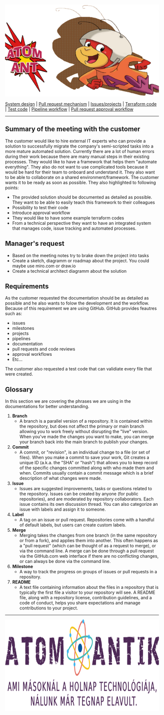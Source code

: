 <img src="https://github.com/MrN00b1101/AtomAntik/blob/main/documentation/atom_antik_header.png" alt="Team logo" style="height: 300px; width:100%;"/>
  
  [System design](https://github.com/MrN00b1101/AtomAntik/blob/main/documentation/system_design.md)
  | [Pull request mechanism](https://github.com/MrN00b1101/AtomAntik/blob/main/documentation/pull_request_mechanism.md)
  | [Issues/projects](https://github.com/MrN00b1101/AtomAntik/blob/main/documentation/issues_projects.md)
  | [Terraform code](https://github.com/MrN00b1101/AtomAntik/blob/main/documentation/terraform_code.md)
  | [Test code](https://github.com/MrN00b1101/AtomAntik/blob/main/documentation/test_code.md)
  | [Pipeline workflow](https://github.com/MrN00b1101/AtomAntik/blob/main/documentation/pipeline_workflow.md)
  | [Pull request approval workflow](https://github.com/MrN00b1101/AtomAntik/blob/main/documentation/pull_request_aproval_workflow.md)
***
## Summary of the meeting with the customer
The customer would like to hire external IT experts who can provide a solution to successfully migrate the company's semi-scripted tasks into a more mature automated solution.
Currently there are a lot of human errors during their work because there are many manual steps in their existing processes. They would like to have a framework that helps them "automate everything".
They also do not want to use complicated tools because it would be hard for their team to onboard and understand it. They also want to be able to collaborate on a shared environment/framework. 
The customer wants it to be ready as soon as possible. They also highlighted to following points:
- The provided solution should be documented as detailed as possible. They want to be able to easily teach this framework to their colleagues
- Possibility to test their code
- Introduce approval workflow
- They would like to have some example terraform codes
- From a technical perspective they want to have an integrated system that manages code, issue tracking and automated processes.

## Manager's request
- Based on the meeting notes try to brake down the project into tasks
- Create a sketch, diagramm or roadmap about the project. You could maybe use miro.com or draw.io
- Create a technical architect diagramm about the solution

## Requirements
As the customer requested the documentation should be as detailed as possible and he also wants to folow the development and the workflow. Because of this requirement we are using GitHub.
GitHub provides feautres such as:
- issues
- milestones
- projects
- pipelines
- documentation
- pull requests and code reviews
- approval workflows
- Etc...

The customer also requested a test code that can validiate every file that were created.

## Glossary
In this section we are covering the phrases we are using in the documentations for better understanding.

1. **Branch**
   -  A branch is a parallel version of a repository. It is contained within the repository, but does not affect the primary or main branch allowing you to work freely without disrupting the "live" version. When you've made the changes you want to make, you can merge your branch back into the main branch to publish your changes.
2. **Commit**
   -  A commit, or "revision", is an individual change to a file (or set of files). When you make a commit to save your work, Git creates a unique ID (a.k.a. the "SHA" or "hash") that allows you to keep record of the specific changes committed along with who made them and when. Commits usually contain a commit message which is a brief description of what changes were made.
3. **Issue**
   -  Issues are suggested improvements, tasks or questions related to the repository. Issues can be created by anyone (for public repositories), and are moderated by repository collaborators. Each issue contains its own discussion thread. You can also categorize an issue with labels and assign it to someone.
4. **Label**
   -  A tag on an issue or pull request. Repositories come with a handful of default labels, but users can create custom labels.
5. **Merge**
   -  Merging takes the changes from one branch (in the same repository or from a fork), and applies them into another. This often happens as a "pull request" (which can be thought of as a request to merge), or via the command line. A merge can be done through a pull request via the GitHub.com web interface if there are no conflicting changes, or can always be done via the command line.
6. **Milestone**
   -  A way to track the progress on groups of issues or pull requests in a repository.
7. **README**
   -  A text file containing information about the files in a repository that is typically the first file a visitor to your repository will see. A README file, along with a repository license, contribution guidelines, and a code of conduct, helps you share expectations and manage contributions to your project.




***  
<img src="https://github.com/MrN00b1101/AtomAntik/blob/main/documentation/atom_antik_footer.png" alt="Team logo" style="height: 300px; width:100%;"/>
